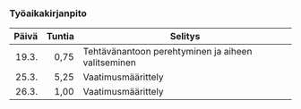 ### Työaikakirjanpito

|Päivä   |Tuntia |Selitys                                                     |
|-------:|------:|------------------------------------------------------------|
|19.3.   |0,75   |Tehtävänantoon perehtyminen ja aiheen valitseminen          |
|25.3.   |5,25   |Vaatimusmäärittely                                          |
|26.3.   |1,00   |Vaatimusmäärittely                                          |
